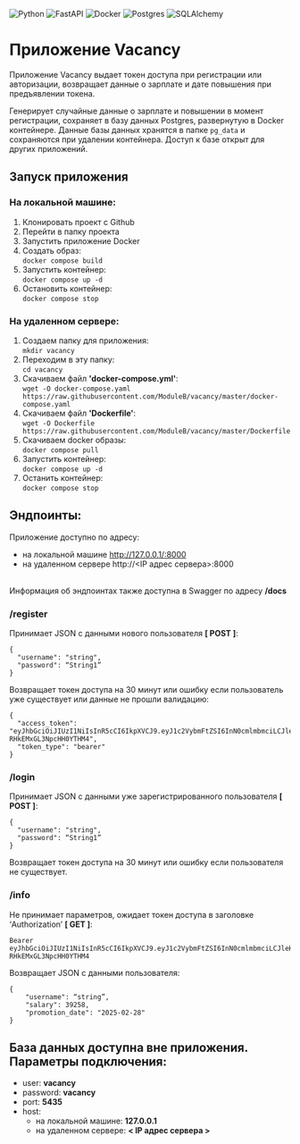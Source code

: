 ![Python](https://img.shields.io/badge/python-3670A0?style=for-the-badge&logo=python&logoColor=ffdd54)
![FastAPI](https://img.shields.io/badge/FastAPI-%0c584b?style=for-the-badge&logo=fastapi&logoColor=white)
![Docker](https://img.shields.io/badge/docker-%230db7ed.svg?style=for-the-badge&logo=docker&logoColor=white)
![Postgres](https://img.shields.io/badge/postgres-%23316192.svg?style=for-the-badge&logo=postgresql&logoColor=white)
![SQLAlchemy](https://img.shields.io/badge/SQLAlchemy-black?style=for-the-badge&logo=sqlalchemy&logoColor=red)

# Приложение Vacancy

Приложение Vacancy выдает токен доступа при регистрации или авторизации, возвращает данные о зарплате и дате повышения при предъявлении токена.

Генерирует случайные данные о зарплате и повышении в момент регистрации, сохраняет в базу данных Postgres, развернутую в Docker контейнере.
Данные базы данных хранятся в папке `pg_data` и сохраняются при удалении контейнера. Доступ к базе открыт для других приложений.




## Запуск приложения

### На локальной машине:

1. Клонировать проект с Github
2. Перейти в папку проекта
3. Запустить приложение Docker
4. Создать образ:
<br>`docker compose build`
5. Запустить контейнер:
<br>`docker compose up -d`
6. Остановить контейнер:
<br>`docker compose stop`

### На удаленном сервере:
1. Создаем папку для приложения:
<br>`mkdir vacancy`
2. Переходим в эту папку:
<br>`cd vacancy`
3. Скачиваем файл <b> 'docker-compose.yml'</b>: 
<br>`wget -O docker-compose.yaml https://raw.githubusercontent.com/ModuleB/vacancy/master/docker-compose.yaml`
4. Скачиваем файл <b> 'Dockerfile'</b>: 
<br>`wget -O Dockerfile https://raw.githubusercontent.com/ModuleB/vacancy/master/Dockerfile`
5. Скачиваем docker образы:
<br>`docker compose pull`
6. Запустить контейнер:
<br>`docker compose up -d`
7. Останить контейнер:
<br>`docker compose stop`



## Эндпоинты:

Приложение доступно по адресу:
- на локальной машине http://127.0.0.1/:8000
- на удаленном сервере http://<IP адрес сервера>:8000

<br> Информация об эндпоинтах также доступна в Swagger по адресу <b>/docs</b>

### /register

Принимает JSON с данными нового пользователя <b>[ POST ]</b>:
```
{
  "username": "string",
  "password": “String1”
}
```

Возвращает токен доступа на 30 минут или ошибку если пользователь уже существует или данные не прошли валидацию:
```
{
  "access_token": "eyJhbGciOiJIUzI1NiIsInR5cCI6IkpXVCJ9.eyJ1c2VybmFtZSI6InN0cmlmbmciLCJleHAiOjE2ODU2OTAxNzd9.bn_523efN3TdqgU1gAZzVn-RHkEMxGL3NpcHH0YTHM4",
  "token_type": "bearer"
}
```

### /login

Принимает JSON с данными уже зарегистрированного пользователя <b>[ POST ]</b>:
```
{
  "username": "string",
  "password": “String1”
}
```

Возвращает токен доступа на 30 минут или ошибку если пользователя не существует.

### /info

Не принимает параметров, ожидает токен доступа в заголовке ‘Authorization’ <b>[ GET ]</b>:
```
Bearer eyJhbGciOiJIUzI1NiIsInR5cCI6IkpXVCJ9.eyJ1c2VybmFtZSI6InN0cmlmbmciLCJleHAiOjE2ODU2OTAxNzd9.bn_523efN3TdqgU1gAZzVn-RHkEMxGL3NpcHH0YTHM4
```

Возвращает JSON с данными пользователя:
```
{
    "username": “string”,
    "salary": 39258,
    "promotion_date": "2025-02-28"
}
```



## База данных доступна вне приложения. Параметры подключения:
- user: <b>vacancy</b>
- password: <b>vacancy</b>
- port: <b>5435</b>
- host:
  * на локальной машине: <b>127.0.0.1</b>
  * на удаленном сервере: <b>< IP адрес сервера ></b>
